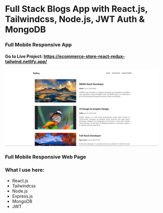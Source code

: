 # Full Stack Blogs App with React.js, Tailwindcss, Node.js, JWT Auth & MongoDB
### Full Mobile Responsive App

#### Go to Live Project: https://ecommerce-store-react-redux-tailwind.netlify.app/

![image](./screenshot.JPG)

### Full Mobile Responsive Web Page


### What I use here:
* React.js
* Tailwindcss
* Node.js
* Express.js
* MongoDB
* JWT
